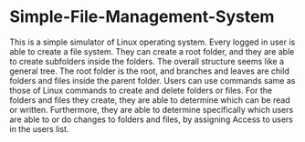 # Simple-File-Management-System
This is a simple simulator of Linux operating system.
Every logged in user is able to create a file system. 
They can create a root folder, and they are able to create subfolders inside the folders.
The overall structure seems like a general tree. 
The root folder is the root, and branches and leaves are child folders and files inside the parent folder.
Users can use commands same as those of Linux commands to create and delete folders or files.
For the folders and files they create, they are able to determine which can be read or written. 
Furthermore, they are able to determine specifically which users are able to or do changes to folders and files, by assigning Access to users in the users list. 
